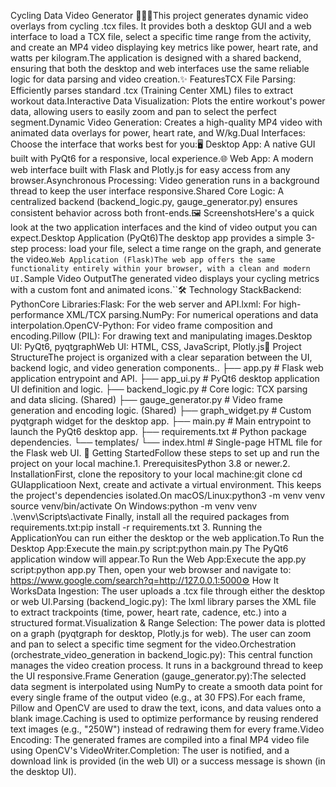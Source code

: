 
Cycling Data Video Generator 🚴‍♂️💨This project generates dynamic video overlays from cycling .tcx files. It provides both a desktop GUI and a web interface to load a TCX file, select a specific time range from the activity, and create an MP4 video displaying key metrics like power, heart rate, and watts per kilogram.The application is designed with a shared backend, ensuring that both the desktop and web interfaces use the same reliable logic for data parsing and video creation.✨ FeaturesTCX File Parsing: Efficiently parses standard .tcx (Training Center XML) files to extract workout data.Interactive Data Visualization: Plots the entire workout's power data, allowing users to easily zoom and pan to select the perfect segment.Dynamic Video Generation: Creates a high-quality MP4 video with animated data overlays for power, heart rate, and W/kg.Dual Interfaces: Choose the interface that works best for you:🖥️ Desktop App: A native GUI built with PyQt6 for a responsive, local experience.🌐 Web App: A modern web interface built with Flask and Plotly.js for easy access from any browser.Asynchronous Processing: Video generation runs in a background thread to keep the user interface responsive.Shared Core Logic: A centralized backend (backend_logic.py, gauge_generator.py) ensures consistent behavior across both front-ends.🖼️ ScreenshotsHere's a quick look at the two application interfaces and the kind of video output you can expect.Desktop Application (PyQt6)The desktop app provides a simple 3-step process: load your file, select a time range on the graph, and generate the video.``Web Application (Flask)The web app offers the same functionality entirely within your browser, with a clean and modern UI.``Sample Video OutputThe generated video displays your cycling metrics with a custom font and animated icons.``🛠️ Technology StackBackend: PythonCore Libraries:Flask: For the web server and API.lxml: For high-performance XML/TCX parsing.NumPy: For numerical operations and data interpolation.OpenCV-Python: For video frame composition and encoding.Pillow (PIL): For drawing text and manipulating images.Desktop UI: PyQt6, pyqtgraphWeb UI: HTML, CSS, JavaScript, Plotly.js📂 Project StructureThe project is organized with a clear separation between the UI, backend logic, and video generation components..
├── app.py              # Flask web application entrypoint and API.
├── app_ui.py           # PyQt6 desktop application UI definition and logic.
├── backend_logic.py    # Core logic: TCX parsing and data slicing. (Shared)
├── gauge_generator.py  # Video frame generation and encoding logic. (Shared)
├── graph_widget.py     # Custom pyqtgraph widget for the desktop app.
├── main.py             # Main entrypoint to launch the PyQt6 desktop app.
├── requirements.txt    # Python package dependencies.
└── templates/
    └── index.html      # Single-page HTML file for the Flask web UI.
🚀 Getting StartedFollow these steps to set up and run the project on your local machine.1. PrerequisitesPython 3.8 or newer.2. InstallationFirst, clone the repository to your local machine:git clone <your-repository-url>
cd GUIapplicatioon
Next, create and activate a virtual environment. This keeps the project's dependencies isolated.On macOS/Linux:python3 -m venv venv
source venv/bin/activate
On Windows:python -m venv venv
.\venv\Scripts\activate
Finally, install all the required packages from requirements.txt:pip install -r requirements.txt
3. Running the ApplicationYou can run either the desktop or the web application.To Run the Desktop App:Execute the main.py script:python main.py
The PyQt6 application window will appear.To Run the Web App:Execute the app.py script:python app.py
Then, open your web browser and navigate to: https://www.google.com/search?q=http://127.0.0.1:5000⚙️ How It WorksData Ingestion: The user uploads a .tcx file through either the desktop or web UI.Parsing (backend_logic.py): The lxml library parses the XML file to extract trackpoints (time, power, heart rate, cadence, etc.) into a structured format.Visualization & Range Selection: The power data is plotted on a graph (pyqtgraph for desktop, Plotly.js for web). The user can zoom and pan to select a specific time segment for the video.Orchestration (orchestrate_video_generation in backend_logic.py): This central function manages the video creation process. It runs in a background thread to keep the UI responsive.Frame Generation (gauge_generator.py):The selected data segment is interpolated using NumPy to create a smooth data point for every single frame of the output video (e.g., at 30 FPS).For each frame, Pillow and OpenCV are used to draw the text, icons, and data values onto a blank image.Caching is used to optimize performance by reusing rendered text images (e.g., "250W") instead of redrawing them for every frame.Video Encoding: The generated frames are compiled into a final MP4 video file using OpenCV's VideoWriter.Completion: The user is notified, and a download link is provided (in the web UI) or a success message is shown (in the desktop UI).